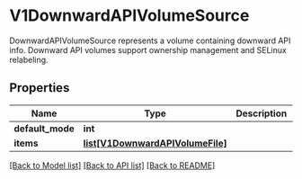# V1DownwardAPIVolumeSource

DownwardAPIVolumeSource represents a volume containing downward API info. Downward API volumes support ownership management and SELinux relabeling.
## Properties
Name | Type | Description | Notes
------------ | ------------- | ------------- | -------------
**default_mode** | **int** |  | [optional] 
**items** | [**list[V1DownwardAPIVolumeFile]**](V1DownwardAPIVolumeFile.md) |  | [optional] 

[[Back to Model list]](../README.md#documentation-for-models) [[Back to API list]](../README.md#documentation-for-api-endpoints) [[Back to README]](../README.md)


